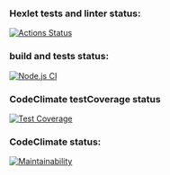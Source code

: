 ### Hexlet tests and linter status:
[![Actions Status](https://github.com/Kalynov/frontend-project-46/actions/workflows/hexlet-check.yml/badge.svg)](https://github.com/Kalynov/frontend-project-46/actions)

### build and tests status:
[![Node.js CI](https://github.com/Kalynov/frontend-project-46/actions/workflows/node.js.yml/badge.svg)](https://github.com/Kalynov/frontend-project-46/actions/workflows/node.js.yml)

### CodeClimate testCoverage status
[![Test Coverage](https://api.codeclimate.com/v1/badges/7a2e6c2051d385db43b2/test_coverage)](https://codeclimate.com/github/Kalynov/frontend-project-46/test_coverage)


### CodeClimate status: 
[![Maintainability](https://api.codeclimate.com/v1/badges/7a2e6c2051d385db43b2/maintainability)](https://codeclimate.com/github/Kalynov/frontend-project-46/maintainability)
